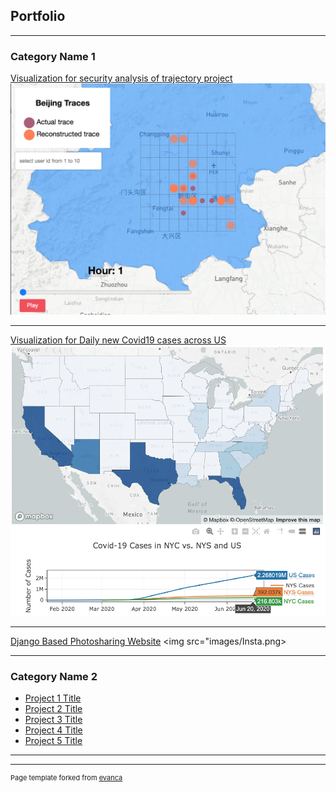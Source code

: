 ## Portfolio

---

### Category Name 1 

[Visualization for security analysis of trajectory project](https://siqihuang18.github.io/visualizaiton_trajectory/)
<img src="images/project1.png"/>

---
[Visualization for Daily new Covid19 cases across US](https://siqihuang18.github.io/visualization_covid/)
<img src="images/covid.png"/>

---
[Django Based Photosharing Website](https://powerful-chamber-91104.herokuapp.com/)
<img src="images/Insta.png>

---

### Category Name 2

- [Project 1 Title](https://siqihuang18.github.io/visualizaiton/)
- [Project 2 Title](http://example.com/)
- [Project 3 Title](http://example.com/)
- [Project 4 Title](http://example.com/)
- [Project 5 Title](http://example.com/)

---




---
<p style="font-size:11px">Page template forked from <a href="https://github.com/evanca/quick-portfolio">evanca</a></p>
<!-- Remove above link if you don't want to attibute -->

